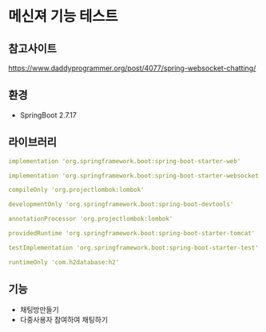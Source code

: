 # 메신져 기능 테스트

## 참고사이트
https://www.daddyprogrammer.org/post/4077/spring-websocket-chatting/

## 환경
- SpringBoot 2.7.17

## 라이브러리
```yml
implementation 'org.springframework.boot:spring-boot-starter-web'

implementation 'org.springframework.boot:spring-boot-starter-websocket'

compileOnly 'org.projectlombok:lombok'

developmentOnly 'org.springframework.boot:spring-boot-devtools'

annotationProcessor 'org.projectlombok:lombok'

providedRuntime 'org.springframework.boot:spring-boot-starter-tomcat'

testImplementation 'org.springframework.boot:spring-boot-starter-test'

runtimeOnly 'com.h2database:h2'
```

## 기능
- 채팅방만들기
- 다중사용자 참여하여 채팅하기
